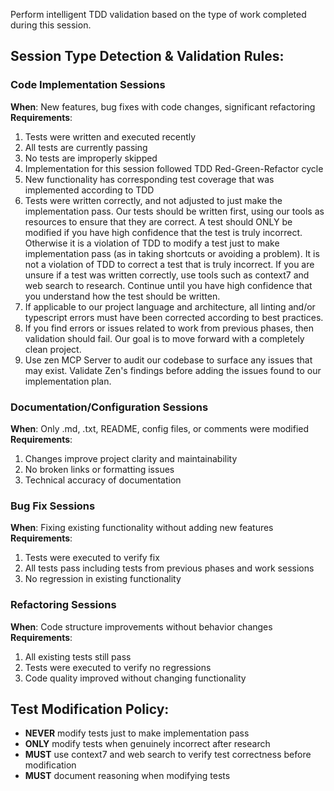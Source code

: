 Perform intelligent TDD validation based on the type of work completed during this session.

## Session Type Detection & Validation Rules:

### Code Implementation Sessions
**When**: New features, bug fixes with code changes, significant refactoring
**Requirements**:
1. Tests were written and executed recently
2. All tests are currently passing
3. No tests are improperly skipped
4. Implementation for this session followed TDD Red-Green-Refactor cycle
5. New functionality has corresponding test coverage that was implemented according to TDD
6. Tests were written correctly, and not adjusted to just make the implementation pass. Our tests should be written first, using our tools as resources to ensure that they are correct. A test should ONLY be modified if you have high confidence that the test is truly incorrect. Otherwise it is a violation of TDD to modify a test just to make implementation pass (as in taking shortcuts or avoiding a problem). It is not a violation of TDD to correct a test that is truly incorrect. If you are unsure if a test was written correctly, use tools such as context7 and web search to research. Continue until you have high confidence that you understand how the test should be written.
7. If applicable to our project language and architecture, all linting and/or typescript errors must have been corrected according to best practices.
8. If you find errors or issues related to work from previous phases, then validation should fail. Our goal is to move forward with a completely clean project.
9. Use zen MCP Server to audit our codebase to surface any issues that may exist. Validate Zen's findings before adding the issues found to our implementation plan.

### Documentation/Configuration Sessions  
**When**: Only .md, .txt, README, config files, or comments were modified
**Requirements**:
1. Changes improve project clarity and maintainability
2. No broken links or formatting issues
3. Technical accuracy of documentation

### Bug Fix Sessions
**When**: Fixing existing functionality without adding new features
**Requirements**:
1. Tests were executed to verify fix
2. All tests pass including tests from previous phases and work sessions
3. No regression in existing functionality

### Refactoring Sessions
**When**: Code structure improvements without behavior changes
**Requirements**:
1. All existing tests still pass
2. Tests were executed to verify no regressions
3. Code quality improved without changing functionality

## Test Modification Policy:
- **NEVER** modify tests just to make implementation pass
- **ONLY** modify tests when genuinely incorrect after research
- **MUST** use context7 and web search to verify test correctness before modification
- **MUST** document reasoning when modifying tests